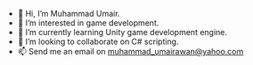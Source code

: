 - 👋 Hi, I’m Muhammad Umair.
- 👀 I’m interested in game development.
- 🌱 I’m currently learning Unity game development engine.
- 💞️ I’m looking to collaborate on C# scripting.
- 📫 Send me an email on muhammad_umairawan@yahoo.com
